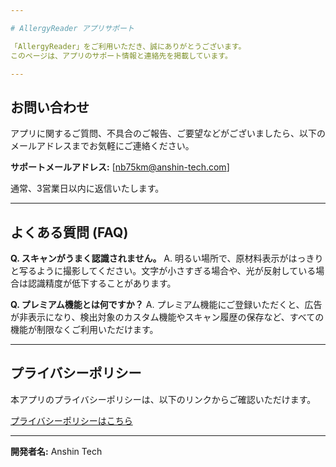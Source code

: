 ```yaml
---

# AllergyReader アプリサポート

「AllergyReader」をご利用いただき、誠にありがとうございます。
このページは、アプリのサポート情報と連絡先を掲載しています。

---
```


## お問い合わせ

アプリに関するご質問、不具合のご報告、ご要望などがございましたら、以下のメールアドレスまでお気軽にご連絡ください。

**サポートメールアドレス:** \[nb75km@anshin-tech.com]

通常、3営業日以内に返信いたします。

---

## よくある質問 (FAQ)

**Q. スキャンがうまく認識されません。**
A. 明るい場所で、原材料表示がはっきりと写るように撮影してください。文字が小さすぎる場合や、光が反射している場合は認識精度が低下することがあります。

**Q. プレミアム機能とは何ですか？**
A. プレミアム機能にご登録いただくと、広告が非表示になり、検出対象のカスタム機能やスキャン履歴の保存など、すべての機能が制限なくご利用いただけます。

---

## プライバシーポリシー

本アプリのプライバシーポリシーは、以下のリンクからご確認いただけます。

[プライバシーポリシーはこちら](https://raw.githubusercontent.com/nb75km/Allergy_Reader/refs/heads/main/privacy-policy.md)

---

**開発者名:** Anshin Tech
